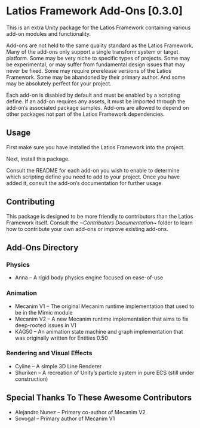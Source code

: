 # Latios Framework Add-Ons [0.3.0]

This is an extra Unity package for the Latios Framework containing various
add-on modules and functionality.

Add-ons are not held to the same quality standard as the Latios Framework. Many
of the add-ons only support a single transform system or target platform. Some
may be very niche to specific types of projects. Some may be experimental, or
may suffer from fundamental design issues that may never be fixed. Some may
require prerelease versions of the Latios Framework. Some may be abandoned by
their primary author. And some may be absolutely perfect for your project.

Each add-on is disabled by default and must be enabled by a scripting define. If
an add-on requires any assets, it must be imported through the add-on’s
associated package samples. Add-ons are allowed to depend on other packages not
part of the Latios Framework dependencies.

## Usage

First make sure you have installed the Latios Framework into the project.

Next, install this package.

Consult the README for each add-on you wish to enable to determine which
scripting define you need to add to your project. Once you have added it,
consult the add-on’s documentation for further usage.

## Contributing

This package is designed to be more friendly to contributors than the Latios
Framework itself. Consult the *\~Contributors Documentation\~* folder to learn
how to contribute your own add-ons or improve existing add-ons.

## Add-Ons Directory

### Physics

-   Anna – A rigid body physics engine focused on ease-of-use

### Animation

-   Mecanim V1 – The original Mecanim runtime implementation that used to be in
    the Mimic module
-   Mecanim V2 – A new Mecanim runtime implementation that aims to fix
    deep-rooted issues in V1
-   KAG50 – An animation state machine and graph implementation that was
    originally written for Entities 0.50

### Rendering and Visual Effects

-   Cyline – A simple 3D Line Renderer
-   Shuriken – A recreation of Unity’s particle system in pure ECS (still under
    construction)

## Special Thanks To These Awesome Contributors

-   Alejandro Nunez – Primary co-author of Mecanim V2
-   Sovogal – Primary author of Mecanim V1

